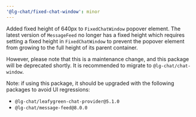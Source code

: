 ```yaml
---
'@lg-chat/fixed-chat-window': minor
---
```


Added fixed height of 640px to `FixedChatWindow` popover element. The latest version of `MessageFeed` no longer has a fixed height which requires setting a fixed height in `FixedChatWindow` to prevent the popover element from growing to the full height of its parent container.

However, please note that this is a maintenance change, and this package will be deprecated shortly. It is recommended to migrate to `@lg-chat/chat-window`.

Note: if using this package, it should be upgraded with the following packages to avoid UI regressions:
  - `@lg-chat/leafygreen-chat-provider@5.1.0`
  - `@lg-chat/message-feed@8.0.0`
